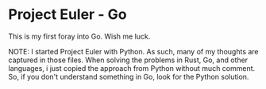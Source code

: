 # Project Euler - Go

This is my first foray into Go. Wish me luck.

NOTE: I started Project Euler with Python. As such, many of my thoughts are captured in those files.
When solving the problems in Rust, Go, and other languages, i just copied the approach from Python
without much comment. So, if you don't understand something in Go, look for the Python solution. 
